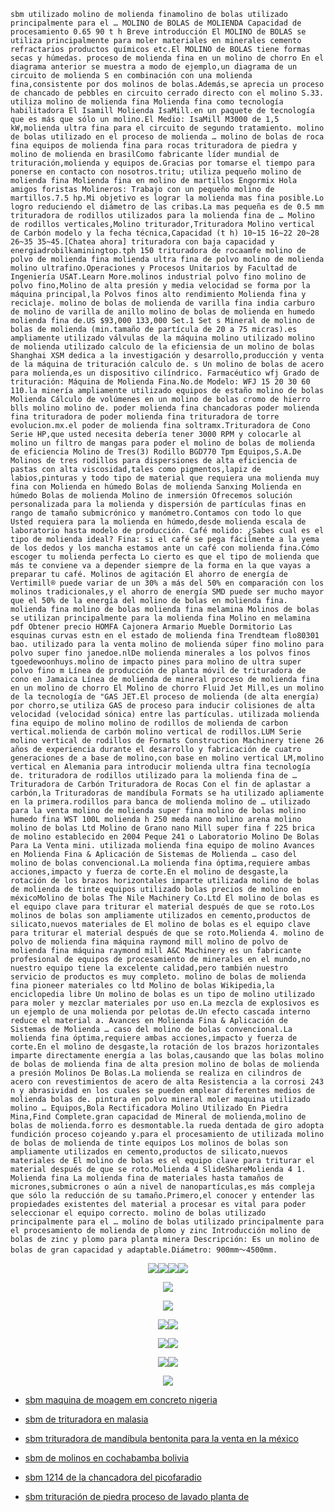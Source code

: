 
```
sbm utilizado molino de molienda finamolino de bolas utilizado principalmente para el … MOLINO de BOLAS de MOLIENDA Capacidad de procesamiento 0.65 90 t h Breve introducción El MOLINO de BOLAS se utiliza principalmente para moler materiales en minerales cemento refractarios productos químicos etc.El MOLINO de BOLAS tiene formas secas y húmedas. proceso de molienda fina en un molino de chorro En el diagrama anterior se muestra a modo de ejemplo,un diagrama de un circuito de molienda S en combinación con una molienda fina,consistente por dos molinos de bolas.Además,se aprecia un proceso de chancado de pebbles en circuito cerrado directo con el molino S.33. utiliza molino de molienda fina Molienda fina como tecnología habilitadora El Isamill Molienda IsaMill.en un paquete de tecnología que es más que sólo un molino.El Medio: IsaMill M3000 de 1,5 kW,molienda ultra fina para el circuito de segundo tratamiento. molino de bolas utilizado en el proceso de molienda … molino de bolas de roca fina equipos de molienda fina para rocas trituradora de piedra y molino de molienda en brasilComo fabricante líder mundial de trituración,molienda y equipos de.Gracias por tomarse el tiempo para ponerse en contacto con nosotros.tritu; utiliza pequeño molino de molienda fina Molienda fina en molino de martillos Engormix Hola amigos foristas Molineros: Trabajo con un pequeño molino de martillos.7.5 hp.Mi objetivo es lograr la molienda mas fina posible.Lo logro reduciendo el diámetro de las cribas.La mas pequeña es de 0.5 mm trituradora de rodillos utilizados para la molienda fina de … Molino de rodillos verticales,Molino triturador,Trituradora Molino vertical de Carbón modelo y la fecha técnica,Capacidad (t h) 10~15 16~22 20~28 26~35 35~45.[Chatea ahora] trituradora con baja capacidad y energiadrobilkaminingtop.tph 150 trituradora de rocaamfe molino de polvo de molienda fina molienda ultra fina de polvo molino de molienda molino ultrafino.Operaciones y Procesos Unitarios by Facultad de Ingeniería USAT.Learn More.molinos industrial polvo fino molino de polvo fino,Molino de alta presión y media velocidad se forma por la máquina principal,la Polvos finos alto rendimiento Molienda fina y reciclaje. molino de bolas de molienda de varilla fina india carburo de molino de varilla de anillo molino de bolas de molienda en humedo molienda fina de.US $93,000 133,000 Set.1 Set s Mineral de molino de bolas de molienda (min.tamaño de partícula de 20 a 75 micras).es ampliamente utilizado válvulas de la máquina molino utilizado molino de molienda utilizado calculo de la eficiensia de un molino de bolas Shanghai XSM dedica a la investigación y desarrollo,producción y venta de la máquina de trituración calculo de. s Un molino de bolas de acero para molienda,es un dispositivo cilíndrico. Farmacéutico wfj Grado de trituración: Máquina de Molienda Fina.No.de Modelo: WFJ 15 20 30 60 110.la minería ampliamente utilizado equipos de estaño molino de bolas Molienda Cálculo de volúmenes en un molino de bolas cromo de hierro blls molino molino de. poder molienda fina chancadoras poder molienda fina trituradora de poder molienda fina trituradora de torre evolucion.mx.el poder de molienda fina soltramx.Trituradora de Cono Serie HP,que usted necesita debería tener 3000 RPM y colocarle al molino un filtro de mangas para poder el molino de bolas de molienda de eficiencia Molino de Tres(3) Rodillo BGD770 Tpm Equipos,S.A.De Molinos de tres rodillos para dispersiones de alta eficiencia de pastas con alta viscosidad,tales como pigmentos,lapiz de labios,pinturas y todo tipo de material que requiera una molienda muy fina con Molienda en húmedo Bolas de molienda Sanxing Molienda en húmedo Bolas de molienda Molino de inmersión Ofrecemos solución personalizada para la molienda y dispersión de partículas finas en rango de tamaño submicrónico y manómetro.Contamos con todo lo que Usted requiera para la molienda en húmedo,desde molienda escala de laboratorio hasta modelo de producción. Café molido: ¿Sabes cual es el tipo de molienda ideal? Fina: si el café se pega fácilmente a la yema de los dedos y los mancha estamos ante un café con molienda fina.Cómo escoger tu molienda perfecta Lo cierto es que el tipo de molienda que más te conviene va a depender siempre de la forma en la que vayas a preparar tu café. Molinos de agitación El ahorro de energía de Vertimill® puede variar de un 30% a más del 50% en comparación con los molinos tradicionales,y el ahorro de energía SMD puede ser mucho mayor que el 50% de la energía del molino de bolas en molienda fina. molienda fina molino de bolas molienda fina melamina Molinos de bolas se utilizan principalmente para la molienda fina Molino en melamina pdf Obtener precio HOMFA Cajonera Armario Mueble Dormitorio Las esquinas curvas estn en el estado de molienda fina Trendteam flo80301 bao. utilizado para la venta molino de molienda súper fino molino para polvo super fino janedoe.nlDe molienda minerales a los polvos finos tgoedewoonhuys.molino de impacto pines para molino de ultra super polvo fino m Línea de producción de planta móvil de trituradora de cono en Jamaica Línea de molienda de mineral proceso de molienda fina en un molino de chorro El Molino de chorro Fluid Jet Mill,es un molino de la tecnología de "GAS JET.El proceso de molienda (de alta energía) por chorro,se utiliza GAS de proceso para inducir colisiones de alta velocidad (velocidad sónica) entre las partículas. utilizada molienda fina equipo de molino molino de rodillos de molienda de carbon vertical.molienda de carbón molino vertical de rodillos.LUM Serie molino vertical de rodillos de Formats Construction Machinery tiene 26 años de experiencia durante el desarrollo y fabricación de cuatro generaciones de a base de molino,con base en molino vertical LM,molino vertical en Alemania para introducir molienda ultra fina tecnología de. trituradora de rodillos utilizado para la molienda fina de … Trituradora de Carbón Trituradora de Rocas Con el fin de aplastar a carbón,la Trituradoras de mandíbula Formats se ha utilizado apliamente en la primera.rodillos para banca de molienda molino de … utilizado para la venta molino de molienda super fina molino de bolas molino humedo fina WST 100L molienda h 250 meda nano molino arena molino molino de bolas Ltd Molino de Grano nano Mill super fina f 225 brica de molino establecido en 2004 Peque 241 o Laboratorio Molino De Bolas Para La Venta mini. utilizada molienda fina equipo de molino Avances en Molienda Fina & Aplicación de Sistemas de Molienda … caso del molino de bolas convencional.La molienda fina óptima,requiere ambas acciones,impacto y fuerza de corte.En el molino de desgaste,la rotación de los brazos horizontales imparte utilizada molino de bolas de molienda de tinte equipos utilizado bolas precios de molino en méxicoMolino de bolas The Nile Machinery Co.Ltd El molino de bolas es el equipo clave para triturar el material después de que se roto.Los molinos de bolas son ampliamente utilizados en cemento,productos de silicato,nuevos materiales de El molino de bolas es el equipo clave para triturar el material después de que se roto.Molienda 4. molino de polvo de molienda fina máquina raymond mill molino de polvo de molienda fina máquina raymond mill A&C Machinery es un fabricante profesional de equipos de procesamiento de minerales en el mundo,no nuestro equipo tiene la excelente calidad,pero también nuestro servicio de productos es muy completo. molino de bolas de molienda fina pioneer materiales co ltd Molino de bolas Wikipedia,la enciclopedia libre Un molino de bolas es un tipo de molino utilizado para moler y mezclar materiales por uso en.La mezcla de explosivos es un ejemplo de una molienda por pelotas de.Un efecto cascada interno reduce el material a. Avances en Molienda Fina & Aplicación de Sistemas de Molienda … caso del molino de bolas convencional.La molienda fina óptima,requiere ambas acciones,impacto y fuerza de corte.En el molino de desgaste,la rotación de los brazos horizontales imparte directamente energía a las bolas,causando que las bolas molino de bolas de molienda fina de alta presion molino de bolas de molienda a presión Molinos De Bolas.La molienda se realiza en cilindros de acero con revestimientos de acero de alta Resistencia a la corrosi 243 n y abrasividad en los cuales se pueden emplear diferentes medios de molienda bolas de. pintura en polvo mineral moler maquina utilizado molino … Equipos,Bola Rectificadora Molino Utilizado En Piedra Mina,Find Complete.gran capacidad de Mineral de molienda,molino de bolas de molienda.forro es desmontable.la rueda dentada de giro adopta fundición proceso cojeando y.para el procesamiento de utilizada molino de bolas de molienda de tinte equipos Los molinos de bolas son ampliamente utilizados en cemento,productos de silicato,nuevos materiales de El molino de bolas es el equipo clave para triturar el material después de que se roto.Molienda 4 SlideShareMolienda 4 1. Molienda fina La molienda fina de materiales hasta tamaños de micrones,submicrones o aún a nivel de nanopartículas,es más compleja que sólo la reducción de su tamaño.Primero,el conocer y entender las propiedades existentes del material a procesar es vital para poder seleccionar el equipo correcto. molino de bolas utilizado principalmente para el … molino de bolas utilizado principalmente para el procesamiento de molienda de plomo y zinc Introducción molino de bolas de zinc y plomo para planta minera Descripción: Es un molino de bolas de gran capacidad y adaptable.Diámetro: 900mm～4500mm. 
```

<div align="center">

<a href="https://es-mill.shibang-china.com/github&k=sbm+utilizado+molino+de+molienda+fina"><img src="https://static.shibang-china.com/es/mill/index.jpg"></a><a href="https://es-mill.shibang-china.com/materials.htmlgithub&k=sbm+utilizado+molino+de+molienda+fina"><img src="https://static.shibang-china.com/es/mill/materials.jpg"></a><a href="https://es-mill.shibang-china.com/about.htmlgithub&k=sbm+utilizado+molino+de+molienda+fina"><img src="https://static.shibang-china.com/es/mill/about.jpg"></a><a href="https://es-mill.shibang-china.com/contact.htmlgithub&k=sbm+utilizado+molino+de+molienda+fina"><img src="https://static.shibang-china.com/es/mill/contact.jpg"></a>

<a href="https://es-mill.shibang-china.com/github&k=sbm+utilizado+molino+de+molienda+fina"><img src="https://static.shibang-china.com/es/mill/banner.jpg"></a>

<a href="https://swt.shibang-china.com/github&k=sbm+utilizado+molino+de+molienda+fina"><img src="https://static.shibang-china.com/es/mill/chat.jpg"></a>

<a href="https://es-mill.shibang-china.com/products/vertical-roller-mill.htmlgithub&k=sbm+utilizado+molino+de+molienda+fina"><img src="https://static.shibang-china.com/es/mill/vertical.jpg"></a><a href="https://es-mill.shibang-china.com/products/raymond-mill.htmlgithub&k=sbm+utilizado+molino+de+molienda+fina"><img src="https://static.shibang-china.com/es/mill/raymond.jpg"></a>

<a href="https://es-mill.shibang-china.com/products/ultrafine-grinding-mill.htmlgithub&k=sbm+utilizado+molino+de+molienda+fina"><img src="https://static.shibang-china.com/es/mill/ultrafine.jpg"></a><a href="https://es-mill.shibang-china.com/products/trapezium-grinding-mill.htmlgithub&k=sbm+utilizado+molino+de+molienda+fina"><img src="https://static.shibang-china.com/es/mill/trapezium.jpg"></a>

<a href="https://es-mill.shibang-china.com/products/ball-mill.htmlgithub&k=sbm+utilizado+molino+de+molienda+fina"><img src="https://static.shibang-china.com/es/mill/ball.jpg"></a><a href="https://es-mill.shibang-china.com/products/hammer-mill.htmlgithub&k=sbm+utilizado+molino+de+molienda+fina"><img src="https://static.shibang-china.com/es/mill/hammer.jpg"></a>

<a href="https://swt.shibang-china.com/github&k=sbm+utilizado+molino+de+molienda+fina"><img src="https://static.shibang-china.com/es/mill/case.jpg"></a>

</div>


* [sbm maquina de moagem em concreto nigeria](sbm%20maquina%20de%20moagem%20em%20concreto%20nigeria.md)

* [sbm de trituradora en malasia](sbm%20de%20trituradora%20en%20malasia.md)

* [sbm trituradora de mandíbula bentonita para la venta en la méxico](sbm%20trituradora%20de%20mand%C3%ADbula%20bentonita%20para%20la%20venta%20en%20la%20m%C3%A9xico.md)

* [sbm de molinos en cochabamba bolivia](sbm%20de%20molinos%20en%20cochabamba%20bolivia.md)

* [sbm 1214 de la chancadora del picofaradio](sbm%201214%20de%20la%20chancadora%20del%20picofaradio.md)

* [sbm trituración de piedra proceso de lavado planta de](sbm%20trituraci%C3%B3n%20de%20piedra%20proceso%20de%20lavado%20planta%20de.md)